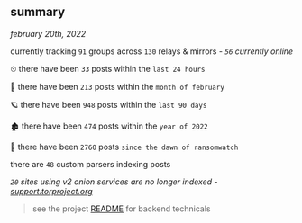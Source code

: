
## summary
_february 20th, 2022_

currently tracking `91` groups across `130` relays & mirrors - _`56` currently online_

⏲ there have been `33` posts within the `last 24 hours`

🦈 there have been `213` posts within the `month of february`

🪐 there have been `948` posts within the `last 90 days`

🏚 there have been `474` posts within the `year of 2022`

🦕 there have been `2760` posts `since the dawn of ransomwatch`

there are `48` custom parsers indexing posts

_`20` sites using v2 onion services are no longer indexed - [support.torproject.org](https://support.torproject.org/onionservices/v2-deprecation/)_

> see the project [README](https://github.com/thetanz/ransomwatch#ransomwatch--) for backend technicals
